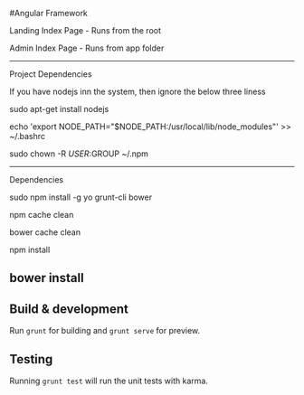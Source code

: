 #Angular Framework 


Landing Index Page - Runs from the root

Admin Index Page - Runs from app folder

----------------------------------------


Project Dependencies

If you have nodejs inn the system, then ignore the below three liness

sudo apt-get install nodejs

echo 'export NODE_PATH="$NODE_PATH:/usr/local/lib/node_modules"' >> ~/.bashrc

sudo chown -R $USER:$GROUP ~/.npm

------------------------------------------------------------
Dependencies

sudo npm install -g yo grunt-cli bower

npm cache clean

bower cache clean

npm install

bower install
-------------------------------------------------------------


## Build & development

Run `grunt` for building and `grunt serve` for preview.

## Testing

Running `grunt test` will run the unit tests with karma.
